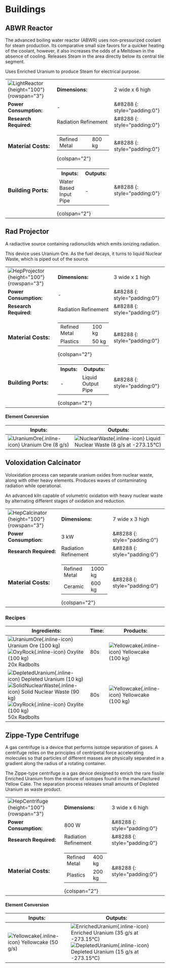 # Buildings
## ABWR Reactor
The advanced boiling water reactor (ABWR) uses non-pressurized coolant for steam production. Its comparative small size favors for a quicker heating of the coolant, however, it also increases the odds of a Meltdown in the absence of cooling. Releases Steam in the area directly below its central tile segment.

Uses Enriched Uranium to produce Steam for electrical purpose.

| | | |
|-|-|-|
| ![LightReactor](/assets/images/buildings/LightReactor.png){height="100"} {rowspan="3"}|**Dimensions:** | 2 wide x 6 high|
|**Power Consumption:**|  -  |&#8288 {: style="padding:0"}|
|**Research Required:**| Radiation Refinement|&#8288 {: style="padding:0"}| 
|**<font size="+1">Material Costs:</font>**|<table><tr><td>Refined Metal</td><td>800 kg</td></tr></table> {colspan="2"} |&#8288 {: style="padding:0"}|
| **<font size="+1">Building Ports:</font>** |<table><tr><th>Inputs:</th><th>Outputs:</th></tr><tr><td>Water Based Input Pipe</td><td>-</td></tr></table> {colspan="2"}|&#8288 {: style="padding:0"}|


## Rad Projector
A radiactive source containing radionuclids which emits ionizing radiation.

This device uses Uranium Ore. As the fuel decays, it turns to liquid Nuclear Waste, which is piped out of the source.

| | | |
|-|-|-|
| ![HepProjector](/assets/images/buildings/HepProjector.png){height="100"} {rowspan="3"}|**Dimensions:** | 3 wide x 1 high|
|**Power Consumption:**|  -  |&#8288 {: style="padding:0"}|
|**Research Required:**| Radiation Refinement|&#8288 {: style="padding:0"}| 
|**<font size="+1">Material Costs:</font>**|<table><tr><td>Refined Metal</td><td>100 kg</td></tr><tr><td>Plastics</td><td>50 kg</td></tr></table> {colspan="2"} |&#8288 {: style="padding:0"}|
| **<font size="+1">Building Ports:</font>** |<table><tr><th>Inputs:</th><th>Outputs:</th></tr><tr><td>-</td><td>Liquid Output Pipe</td></tr></table> {colspan="2"}|&#8288 {: style="padding:0"}|

#### Element Conversion
|Inputs:|Outputs:|
|-|-|
| ![UraniumOre](/assets/images/elements/UraniumOre.png){.inline-icon} Uranium Ore (8 g/s)<br>| ![NuclearWaste](/assets/images/elements/NuclearWaste.png){.inline-icon} Liquid Nuclear Waste (8 g/s at -273.15°C)<br>|



## Voloxidation Calcinator
Voloxidation process can separate uranium oxides from nuclear waste, along with other heavy elements. Produces waves of contaminating radiation while operational.

An advanced kiln capable of volumetric oxidation with heavy nuclear waste by alternating different stages of oxidation and reduction.

| | | |
|-|-|-|
| ![HepCalcinator](/assets/images/buildings/HepCalcinator.png){height="100"} {rowspan="3"}|**Dimensions:** | 7 wide x 3 high|
|**Power Consumption:**| 3 kW |&#8288 {: style="padding:0"}|
|**Research Required:**| Radiation Refinement|&#8288 {: style="padding:0"}| 
|**<font size="+1">Material Costs:</font>**|<table><tr><td>Refined Metal</td><td>1000 kg</td></tr><tr><td>Ceramic</td><td>600 kg</td></tr></table> {colspan="2"} |&#8288 {: style="padding:0"}|

### Recipes
|Ingredients:| Time: | Products:|
|-|-|-|
| ![UraniumOre](/assets/images/elements/UraniumOre.png){.inline-icon} Uranium Ore (100 kg)<br> ![OxyRock](/assets/images/elements/OxyRock.png){.inline-icon} Oxylite (100 kg)<br>20x  Radbolts<br>|80s| ![Yellowcake](/assets/images/elements/Yellowcake.png){.inline-icon} Yellowcake (100 kg)<br>|
| ![DepletedUranium](/assets/images/elements/DepletedUranium.png){.inline-icon} Depleted Uranium (10 kg)<br> ![SolidNuclearWaste](/assets/images/elements/SolidNuclearWaste.png){.inline-icon} Solid Nuclear Waste (90 kg)<br> ![OxyRock](/assets/images/elements/OxyRock.png){.inline-icon} Oxylite (100 kg)<br>50x  Radbolts<br>|80s| ![Yellowcake](/assets/images/elements/Yellowcake.png){.inline-icon} Yellowcake (100 kg)<br>|



## Zippe-Type Centrifuge
A gas centrifuge is a device that performs isotope separation of gases. A centrifuge relies on the principles of centripetal force accelerating molecules so that particles of different masses are physically separated in a gradient along the radius of a rotating container.

The Zippe-type centrifuge is a gas device designed to enrich the rare fissile Enriched Uranium from the mixture of isotopes found in the manufactured Yellow Cake. The separation process releases small amounts of Depleted Uranium as waste product.

| | | |
|-|-|-|
| ![HepCentrifuge](/assets/images/buildings/HepCentrifuge.png){height="100"} {rowspan="3"}|**Dimensions:** | 3 wide x 6 high|
|**Power Consumption:**| 800 W |&#8288 {: style="padding:0"}|
|**Research Required:**| Radiation Refinement|&#8288 {: style="padding:0"}| 
|**<font size="+1">Material Costs:</font>**|<table><tr><td>Refined Metal</td><td>400 kg</td></tr><tr><td>Plastics</td><td>200 kg</td></tr></table> {colspan="2"} |&#8288 {: style="padding:0"}|

#### Element Conversion
|Inputs:|Outputs:|
|-|-|
| ![Yellowcake](/assets/images/elements/Yellowcake.png){.inline-icon} Yellowcake (50 g/s)<br>| ![EnrichedUranium](/assets/images/elements/EnrichedUranium.png){.inline-icon} Enriched Uranium (35 g/s at -273.15°C)<br> ![DepletedUranium](/assets/images/elements/DepletedUranium.png){.inline-icon} Depleted Uranium (15 g/s at -273.15°C)<br>|



